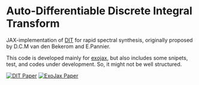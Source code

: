 # Auto-Differentiable Discrete Integral Transform

JAX-implementation of [DIT](https://www.sciencedirect.com/science/article/abs/pii/S0022407320310049) for rapid spectral synthesis, originally proposed by D.C.M van den Bekerom and E.Pannier.

This code is developed mainly for [exojax](https://github.com/HajimeKawahara/exojax), but also includes some snipets, test, and codes under development. So, it might not be well structured.

[![DIT Paper](https://zenodo.org/badge/doi/10.1016/j.jqsrt.2020.107476.svg)](https://linkinghub.elsevier.com/retrieve/pii/S0022407320310049)
[![ExoJax Paper](https://img.shields.io/badge/arXiv-2105.14782-COLOR.svg)](https://arxiv.org/abs/2105.14782) 
